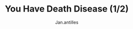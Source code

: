 ---
media: "images/rounds/round_1/death_disease_1.png"
media_type: image
type: art
title: You Have Death Disease (1/2)
author: [Jan.antilles]
desc: Uh oh.
---